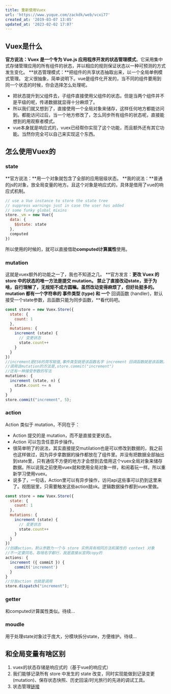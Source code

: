 ```yaml
---
title: 重新使用Vuex
url: 'https://www.yuque.com/zackdk/web/vcxi77'
created_at: '2019-03-07 13:05'
updated_at: '2023-02-02 17:07'
---
```


<a name="b8361951"></a>

## Vuex是什么

**官方说法：**Vuex 是一个专为 Vue.js 应用程序开发的**状态管理模式**。它采用集中式存储管理应用的所有组件的状态，并以相应的规则保证状态以一种可预测的方式发生变化。
**状态管理模式：**把组件的共享状态抽取出来，以一个全局单例模式管理。
定义很抽象，简单说明下。vue是组件化开发的，当不同的组件要用到同一个状态的时候，你会选择怎么处理呢。

- 把状态提升到父组件去，子组件直接使用父组件的状态。但是当两个组件并不是平级的呢，传递数据就显得十分麻烦了。
- 所以我们就又想到了，直接使用一个全局对象来储存，这样任何地方都能访问到。都能访问过后，当一个地方修改了，怎么同步所有组件的状态呢，直接能想到的用观察者模式。
- vue本身就是响应式的，vuex已经帮你实现了这个功能，而且额外还有其它功能。当然你完全可以自己来实现这个东西。

<a name="ace28e2a"></a>

## 怎么使用Vuex的

<a name="state"></a>

### state

**官方说法：**用一个对象就包含了全部的应用层级状态。
**我的说法：**普通的js的对象，放全局变量的地方。且这个对象是响应式的，具体是借用了vue的响应式机制。

```javascript
// use a Vue instance to store the state tree
// suppress warnings just in case the user has added
// some funky global mixins
store._vm = new Vue({
  data: {
    $$state: state
  },
  computed
})
```

所以使用的时候的，就可以直接借助**computed计算属性**使用。

<a name="mutation"></a>

### mutation

这就是vuex额外的功能之一了，我也不知道之几。
**官方发言：**更改 Vuex 的 store 中的状态的唯一方法是提交 mutation。
禁止了直接改动state，至于为啥，自行理解了，无规矩不成方圆嘛。虽然改动变得麻烦了，但好处挺多的。
mutation 都有一个字符串的 **事件类型 (type)** 和 一个** 回调函数 (handler)，默认接受一个state参数，且函数只能为同步函数，**看代码吧。

```javascript
const store = new Vuex.Store({
  state: {
    count: 1
  },
  mutations: {
    increment (state) {
      // 变更状态
      state.count++
    }
  }
})
//increment是ES6的简写赋值,事件类型就是该函数名字 increment 回调函数就是该函数。
//调用该mutation的方法是,store.commit("increment")
//还有一种接受参数的写法
mutations: {
  increment (state, n) {
    state.count += n
  }
}
store.commit("increment", 5);
```

<a name="action"></a>

### action

Action 类似于 mutation，不同在于：

- Action 提交的是 mutation，而不是直接变更状态。
- Action 可以包含任意异步操作。
- 很简单明了的说法，其实直接提交mutilation也是可以修改到数据的，我之前也这样做过，因为异步拿数据的操作都放在了组件里。并没有把数据全部抽出到state里，只有通信不方便的地方才会想到去借用这个vuex全局对象来储存数据。所以说我之前使用vuex就和使用全局对象一样，和闹着玩一样。所以重新学习使用vuex。
- 说多了，一句话，Action里可以有异步操作，访问api这些事可以扔到这里来了。视图层里，只需要触发这些action就ok。逻辑数据操作都到vuex里做。

```javascript
const store = new Vuex.Store({
  state: {
    count: 1
  },
  mutations: {
    increment (state) {
      // 变更状态
      state.count++
    }
  }
})
//创建action，默认参数为一个与 store 实例具有相同方法和属性的 context 对象
//不一定要同名，取啥名字都行，我是直接从官网copy的
actions: {
  increment ({ commit }) {
    commit('increment')
  }
}
//分发action 也就是调用
store.dispatch("increment");
```

<a name="getter"></a>

### getter

和computed计算属性类似。待续...

<a name="moudle"></a>

### moudle

用于处理state对象过于庞大，分模块拆分state，方便维护。待续...

<a name="26a35101"></a>

## 和全局变量有啥区别

1. vuex的状态存储是响应式的（基于vue的响应式）
2. 我们能够记录所有 store 中发生的 state 改变，同时实现能做到记录变更 (mutation)、保存状态快照、历史回滚/时光旅行的先进的调试工具。
3. 状态管理[链接](https://cn.vuejs.org/v2/guide/state-management.html#%E7%AE%80%E5%8D%95%E7%8A%B6%E6%80%81%E7%AE%A1%E7%90%86%E8%B5%B7%E6%AD%A5%E4%BD%BF%E7%94%A8)
